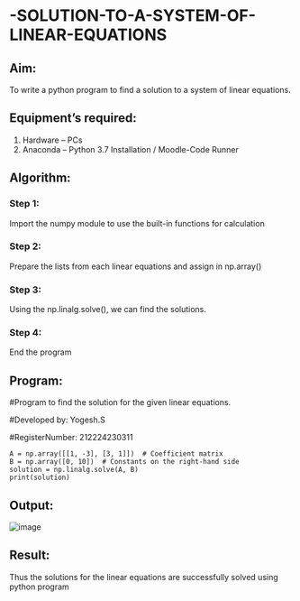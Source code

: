 # -SOLUTION-TO-A-SYSTEM-OF-LINEAR-EQUATIONS
## Aim:
To write a python program to find a solution to a system of linear equations.
## Equipment’s required:
1. 	Hardware – PCs
2. 	Anaconda – Python 3.7 Installation / Moodle-Code Runner
## Algorithm:
### Step 1: 
Import the numpy module to use the built-in functions for calculation
### Step 2: 
Prepare the lists from each linear equations and assign in np.array()
### Step 3: 
Using the np.linalg.solve(), we can find the solutions.
### Step 4: 
End the program
## Program:
#Program to find the solution for the given linear equations.

#Developed by: Yogesh.S

#RegisterNumber: 212224230311

```import numpy as np
A = np.array([[1, -3], [3, 1]])  # Coefficient matrix
B = np.array([0, 10])  # Constants on the right-hand side
solution = np.linalg.solve(A, B)
print(solution)
```
## Output:
![image](https://github.com/user-attachments/assets/521fc947-15ac-4073-ac48-823651a23813)

## Result: 
Thus the solutions for the linear equations are successfully solved using python program

